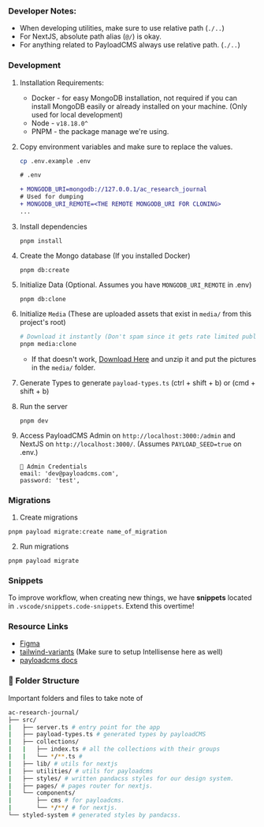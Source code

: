 ### Developer Notes:

- When developing utilities, make sure to use relative path (`./..`)
- For NextJS, absolute path alias (`@/`) is okay.
- For anything related to PayloadCMS always use relative path. (`./..`)

### Development

1. Installation Requirements:

   - Docker - for easy MongoDB installation, not required if you can install
     MongoDB easily or already installed on your machine. (Only used for local
     development)
   - Node - `v18.18.0^`
   - PNPM - the package manage we're using.

2. Copy environment variables and make sure to replace the values.

   ```sh
   cp .env.example .env
   ```

   ```diff
   # .env

   + MONGODB_URI=mongodb://127.0.0.1/ac_research_journal
   # Used for dumping
   + MONGODB_URI_REMOTE=<THE REMOTE MONGODB_URI FOR CLONING>
   ...
   ```

3. Install dependencies

   ```
   pnpm install
   ```

4. Create the Mongo database (If you installed Docker)

   ```
   pnpm db:create
   ```

5. Initialize Data (Optional. Assumes you have `MONGODB_URI_REMOTE` in .env)

   ```
   pnpm db:clone
   ```

6. Initialize `Media` (These are uploaded assets that exist in `media/` from
   this project's root)

   ```sh
   # Download it instantly (Don't spam since it gets rate limited publicly).
   pnpm media:clone
   ```

   - If that doesn't work,
     [Download Here](https://drive.google.com/drive/folders/13Yas0-Pplbs-8Cr17YwmerqLBaf3pMHd?usp=drive_link)
     and unzip it and put the pictures in the `media/` folder.

7. Generate Types to generate `payload-types.ts` (ctrl + shift + b) or (cmd +
   shift + b)

8. Run the server

   ```
   pnpm dev
   ```

9. Access PayloadCMS Admin on `http://localhost:3000:/admin` and NextJS on
   `http://localhost:3000/`. (Assumes `PAYLOAD_SEED=true` on .env.)
   ```
   🔑 Admin Credentials
   email: 'dev@payloadcms.com',
   password: 'test',
   ```

### Migrations

1. Create migrations

```
pnpm payload migrate:create name_of_migration
```

2. Run migrations

```
pnpm payload migrate
```

### Snippets

To improve workflow, when creating new things, we have **snippets** located in
`.vscode/snippets.code-snippets`. Extend this overtime!

### Resource Links

- [Figma](https://www.figma.com/file/XZNiNLWkCDJqoi37oZqSYo/Assumption-Research-Journal?type=design&node-id=0%3A1&mode=design&t=peGx1eUHzUtoyJK0-1)
- [tailwind-variants](https://www.tailwind-variants.org/docs/getting-started)
  (Make sure to setup Intellisense here as well)
- [payloadcms docs](https://payloadcms.com/docs/getting-started/what-is-payload)

### 📁 Folder Structure

Important folders and files to take note of

```sh
ac-research-journal/
├── src/
|   ├── server.ts # entry point for the app
|   ├── payload-types.ts # generated types by payloadCMS
|   ├── collections/
|   |   ├── index.ts # all the collections with their groups
|   |   └── */**.ts #
|   ├── lib/ # utils for nextjs
|   ├── utilities/ # utils for payloadcms
|   ├── styles/ # written pandacss styles for our design system.
|   ├── pages/ # pages router for nextjs.
|   └── components/
|       ├── cms # for payloadcms.
|       └── */**/ # for nextjs.
└── styled-system # generated styles by pandacss.
```
